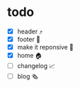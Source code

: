 # todo

- [x] header ⤴️
- [x] footer 🔻
- [x] make it reponsive 📱
- [x] home 🏠
- [ ] changelog 📈
- [ ] blog 🗞️
